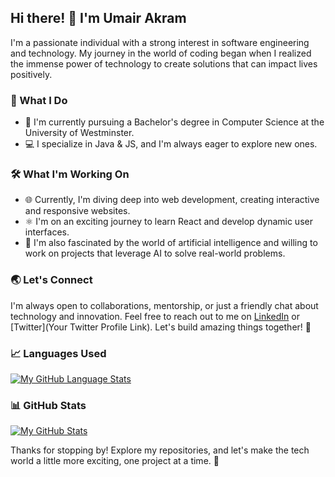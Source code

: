 ## Hi there! 👋 I'm Umair Akram

I'm a passionate individual with a strong interest in software engineering and technology. My journey in the world of coding began when I realized the immense power of technology to create solutions that can impact lives positively.

### 🌟 What I Do

- 🚀 I'm currently pursuing a Bachelor's degree in Computer Science at the University of Westminster.
- 💻 I specialize in Java & JS, and I'm always eager to explore new ones.

### 🛠️ What I'm Working On

- 🌐 Currently, I'm diving deep into web development, creating interactive and responsive websites.
- ⚛️ I'm on an exciting journey to learn React and develop dynamic user interfaces.
- 🤖 I'm also fascinated by the world of artificial intelligence and willing to work on projects that leverage AI to solve real-world problems.

### 🌏 Let's Connect

I'm always open to collaborations, mentorship, or just a friendly chat about technology and innovation. Feel free to reach out to me on [LinkedIn](www.linkedin.com/in/umair-akram2) or [Twitter](Your Twitter Profile Link). Let's build amazing things together! 🚀

### 📈 Languages Used

[![My GitHub Language Stats](https://github-readme-stats.vercel.app/api/top-langs/?umairakrm=jasongaylord&langs_count=5&theme=tokyonight)]()

### 📊 GitHub Stats

[![My GitHub Stats](https://github-readme-stats.vercel.app/api/?umairakrm=jasongaylord&count_private=true&theme=tokyonight&showicons=true)]()

Thanks for stopping by! Explore my repositories, and let's make the tech world a little more exciting, one project at a time. 🌟
